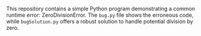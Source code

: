 This repository contains a simple Python program demonstrating a common runtime error: ZeroDivisionError. The `bug.py` file shows the erroneous code, while `bugSolution.py` offers a robust solution to handle potential division by zero.